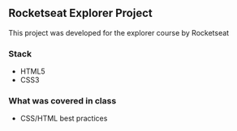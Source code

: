 ## Rocketseat Explorer Project

This project was developed for the explorer course by Rocketseat

### Stack

- HTML5
- CSS3

### What was covered in class

- CSS/HTML best practices
